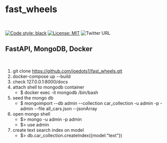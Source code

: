 <h1>fast_wheels</h1>
<br>

[![Code style: black](https://img.shields.io/badge/code%20style-black-000000.svg)](https://github.com/psf/black)
[![License: MIT](https://img.shields.io/badge/License-MIT-yellow.svg)](https://opensource.org/licenses/MIT)
![Twitter URL](https://img.shields.io/twitter/url?style=social&url=https%3A%2F%2Fimg.shields.io%2Ftwitter%2Furl%3Fstyle%3Dsocial%26url%3Dhttps%253A%252F%252Fgithub.com%252Fjoedots1%252Ffast_wheels)
<br>

<h2>FastAPI, MongoDB, Docker</h2>
<br>

1. git clone https://github.com/joedots1/fast_wheels.git
2. docker-compose up --build 
3. check 127.0.0.1:8000/docs 
4. attach shell to mongodb container
    - $ docker exec -it mongodb /bin/bash
5. seed the mongo db
    - $ mongoimport --db admin --collection car_collection -u admin -p - admin --file all_cars.json --jsonArray
6. open mongo shell
    - $> mongo -u admin -p admin
    - $> use admin 
7. create text search index on model 
    - $> db.car_collection.createIndex({model:"text"})
